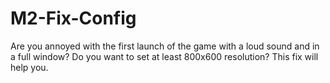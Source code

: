 # M2-Fix-Config
Are you annoyed with the first launch of the game with a loud sound and in a full window? Do you want to set at least 800x600 resolution? This fix will help you.
